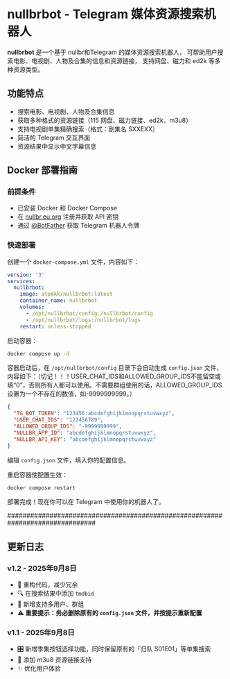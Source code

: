 # nullbrbot - Telegram 媒体资源搜索机器人

**nullbrbot** 是一个基于 nullbr和Telegram 的媒体资源搜索机器人，
可帮助用户搜索电影、电视剧、人物及合集的信息和资源链接，
支持网盘、磁力和 ed2k 等多种资源类型。

## 功能特点

- 搜索电影、电视剧、人物及合集信息
- 获取多种格式的资源链接（115 网盘、磁力链接、ed2k、m3u8）
- 支持电视剧单集精确搜索（格式：剧集名 SXXEXX）
- 简洁的 Telegram 交互界面
- 资源结果中显示中文字幕信息

## Docker 部署指南

### 前提条件

- 已安装 Docker 和 Docker Compose
- 在 [nullbr.eu.org](https://nullbr.eu.org) 注册并获取 API 密钥
- 通过 [@BotFather](https://t.me/BotFather) 获取 Telegram 机器人令牌

### 快速部署

创建一个 `docker-compose.yml` 文件，内容如下：

```yaml
version: '3'
services:
  nullbrbot:
    image: atomkk/nullbrbot:latest
    container_name: nullbrbot
    volumes:
      - /opt/nullbrbot/config:/nullbrbot/config
      - /opt/nullbrbot/logs:/nullbrbot/logs
    restart: unless-stopped
```

启动容器：

```bash
docker compose up -d
```

容器启动后，在 `/opt/nullbrbot/config` 目录下会自动生成 `config.json` 文件，内容如下：（切记！！！USER_CHAT_IDS和ALLOWED_GROUP_IDS不能留空或填“0”，否则所有人都可以使用。不需要群组使用的话，ALLOWED_GROUP_IDS设置为一个不存在的数值，如-9999999999。）

```json
{
  "TG_BOT_TOKEN": "123456:abcdefghijklmnopqrstuvwxyz",
  "USER_CHAT_IDS": "123456789",
  "ALLOWED_GROUP_IDS": "-9999999999",
  "NULLBR_APP_ID": "abcdefghijklmnopqrstuvwxyz",
  "NULLBR_API_KEY": "abcdefghijklmnopqrstuvwxyz"
}
```

编辑 `config.json` 文件，填入你的配置信息。

重启容器使配置生效：

```bash
docker compose restart
```

部署完成！现在你可以在 Telegram 中使用你的机器人了。


###############################################################################
## 更新日志

### v1.2 - 2025年9月8日
- 🔧 重构代码，减少冗余
- 🔍 在搜索结果中添加 `tmdbid` 
- 👥 新增支持多用户、群组
- ⚠️ **重要提示：务必删除原有的 `config.json` 文件，并按提示重新配置**


### v1.1 - 2025年9月8日
- 🎛️ 新增季集按钮选择功能，同时保留原有的「归队 S01E01」等单集搜索
- 🔗 添加 m3u8 资源链接支持
- ✨ 优化用户体验
